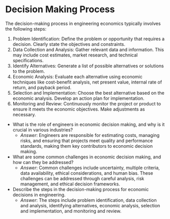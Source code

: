 # Decision Making Process
The decision-making process in engineering economics typically involves the following steps:
1. Problem Identification: Define the problem or opportunity that requires a decision. Clearly state the objectives and constraints.
1. Data Collection and Analysis: Gather relevant data and information. This may include cost estimates, market research, and technical specifications.
1. Identify Alternatives: Generate a list of possible alternatives or solutions to the problem.
1. Economic Analysis: Evaluate each alternative using economic techniques like cost-benefit analysis, net present value, internal rate of return, and payback period.
1. Selection and Implementation: Choose the best alternative based on the economic analysis. Develop an action plan for implementation.
1. Monitoring and Review: Continuously monitor the project or product to ensure it meets the economic objectives. Make adjustments as necessary.

* What is the role of engineers in economic decision making, and why is it crucial in various industries?
   - *Answer*: Engineers are responsible for estimating costs, managing risks, and ensuring that projects meet quality and performance standards, making them key contributors to economic decision making.
* What are some common challenges in economic decision making, and how can they be addressed?
    - *Answer*: Common challenges include uncertainty, multiple criteria, data availability, ethical considerations, and human bias. These challenges can be addressed through careful analysis, risk management, and ethical decision frameworks.
* Describe the steps in the decision-making process for economic decisions in engineering.
    - *Answer*: The steps include problem identification, data collection and analysis, identifying alternatives, economic analysis, selection and implementation, and monitoring and review.

